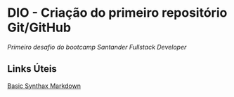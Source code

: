 # DIO - Criação do primeiro repositório Git/GitHub
_Primeiro desafio do bootcamp Santander Fullstack Developer_
## Links Úteis
[Basic Synthax Markdown](https://www.markdownguide.org/basic-syntax/)
